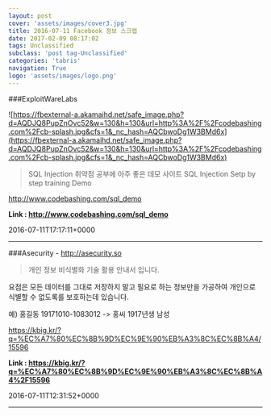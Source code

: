 ```yaml
---
layout: post
cover: 'assets/images/cover3.jpg'
title: 2016-07-11 Facebook 정보 스크랩
date: 2017-02-09 08:17:02
tags: Unclassified
subclass: 'post tag-Unclassified'
categories: 'tabris'
navigation: True
logo: 'assets/images/logo.png'
---
```


###ExploitWareLabs

![https://fbexternal-a.akamaihd.net/safe_image.php?d=AQDJQ8PupZnOvc52&w=130&h=130&url=http%3A%2F%2Fcodebashing.com%2Fcb-splash.jpg&cfs=1&_nc_hash=AQCbwoDg1W3BMd6x](https://fbexternal-a.akamaihd.net/safe_image.php?d=AQDJQ8PupZnOvc52&w=130&h=130&url=http%3A%2F%2Fcodebashing.com%2Fcb-splash.jpg&cfs=1&_nc_hash=AQCbwoDg1W3BMd6x)

>SQL Injection 취약점 공부에 아주 좋은 데모 사이트
SQL Injection Setp by step training Demo 


http://www.codebashing.com/sql_demo

**Link : <http://www.codebashing.com/sql_demo>**

2016-07-11T17:17:11+0000

---

###Asecurity - http://asecurity.so

>개인 정보 비식별화 기술 활용 안내서 입니다.

요점은 모든 데이터를 그대로 저장하지 말고 필요로 하는 정보만을 가공하여 개인으로 식별할 수 없도록를 보호하는데 있습니다.

예) 홍길동 19171010-1083012 -> 홍씨 1917년생 남성

https://kbig.kr/?q=%EC%A7%80%EC%8B%9D%EC%9E%90%EB%A3%8C%EC%8B%A4/15596

**Link : <https://kbig.kr/?q=%EC%A7%80%EC%8B%9D%EC%9E%90%EB%A3%8C%EC%8B%A4%2F15596>**

2016-07-11T12:31:52+0000

---

